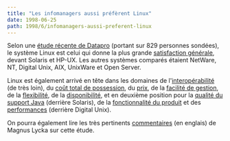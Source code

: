 ```yaml
---
title: "Les infomanagers aussi préfèrent Linux"
date: 1998-06-25
path: 1998/6/infomanagers-aussi-preferent-linux
---
```


<P>
Selon une <A HREF="http://www.redhat.com/redhat/datapro.html">étude
récente de Datapro</A> (portant sur 829 personnes sondées),
le système Linux est celui qui donne la plus grande
<A HREF="http://www.redhat.com/images/ws2.2/graphs/thumbnails/Slide5.JPG">
satisfaction générale</A>, devant Solaris et HP-UX. Les autres systèmes
comparés étaient NetWare, NT, Digital Unix, AIX, UnixWare et Open Server.
</P>

<P>
Linux est également arrivé en tête dans les domaines de l'<A HREF="http://www.redhat.com/images/ws2.2/graphs/thumbnails/Slide21.JPG">interopérabilité</A> (de très loin), du <A HREF="http://www.redhat.com/images/ws2.2/graphs/thumbnails/Slide18.JPG">coût total de possession</A>, du <A HREF="http://www.redhat.com/images/ws2.2/graphs/thumbnails/Slide17.JPG">prix</A>, de la <A HREF="http://www.redhat.com/images/ws2.2/graphs/thumbnails/Slide24.JPG">facilité de gestion</A>, de la <A HREF="http://www.redhat.com/images/ws2.2/graphs/thumbnails/Slide14.JPG">flexibilité</A>, de la <A HREF="http://www.redhat.com/images/ws2.2/graphs/thumbnails/Slide11.JPG">disponibilité</A>, et en deuxième position pour la <A HREF="http://www.redhat.com/images/ws2.2/graphs/thumbnails/Slide25.JPG">qualité du support Java</A> (derrière Solaris), de la <A HREF="http://www.redhat.com/images/ws2.2/graphs/thumbnails/Slide7.JPG">fonctionnalité du produit</A> et des <A HREF="http://www.redhat.com/images/ws2.2/graphs/thumbnails/Slide15.JPG">performances</A> (derrière Digital Unix).
</P>

<P>
On pourra également lire les très pertinents <A HREF="http://www.linux-center.org/articles/9806/datapro.txt">commentaires</A> (en englais) de Magnus Lycka sur cette étude.
</P>


